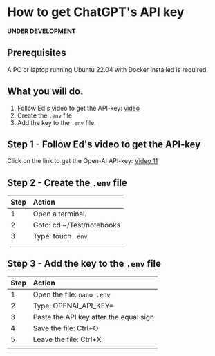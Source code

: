 # How to get ChatGPT's API key

**UNDER DEVELOPMENT**

## Prerequisites

A PC or laptop running Ubuntu 22.04 with Docker installed is required.

## What you will do.

1. Follow Ed's video to get the API-key: [video](https://www.udemy.com/course/llm-engineering-master-ai-and-large-language-models/learn/lecture/46867735#overview)
2. Create the `.env` file
3. Add the key to the `.env` file.

## Step 1 - Follow Ed's video to get the API-key

Click on the link to get the Open-AI API-key: [Video 11](https://www.udemy.com/course/llm-engineering-master-ai-and-large-language-models/learn/lecture/46867735#overview)

## Step 2 - Create the `.env` file

|Step        | Action      |
|:---------- | :---------- |
| 1 | Open a terminal. |
| 2 | Goto: cd ~/Test/notebooks |
| 3 | Type: touch `.env` |
||

## Step 3 - Add the key to the `.env` file

|Step        | Action      |
|:---------- | :---------- |
| 1 | Open the file: `nano .env` |
| 2 | Type: OPENAI_API_KEY= |
| 3 | Paste the API key after the equal sign |
| 4 | Save the file: Ctrl+O |
| 5 | Leave the file: Ctrl+X |
||


